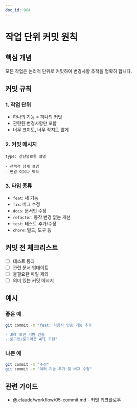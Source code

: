 ```yaml
---
doc_id: 864
---
```


# 작업 단위 커밋 원칙

## 핵심 개념
모든 작업은 논리적 단위로 커밋하여 변경사항 추적을 명확히 합니다.

## 커밋 규칙

### 1. 작업 단위
- 하나의 기능 = 하나의 커밋
- 관련된 변경사항만 포함
- 너무 크지도, 너무 작지도 않게

### 2. 커밋 메시지
```
type: 간단명료한 설명

- 선택적 상세 설명
- 변경 이유나 맥락
```

### 3. 타입 종류
- `feat`: 새 기능
- `fix`: 버그 수정
- `docs`: 문서만 수정
- `refactor`: 동작 변경 없는 개선
- `test`: 테스트 추가/수정
- `chore`: 빌드, 도구 등

## 커밋 전 체크리스트
- [ ] 테스트 통과
- [ ] 관련 문서 업데이트
- [ ] 불필요한 파일 제외
- [ ] 의미 있는 커밋 메시지

## 예시

### 좋은 예
```bash
git commit -m "feat: 사용자 인증 기능 추가

- JWT 토큰 기반 인증
- 로그인/로그아웃 API 구현"
```

### 나쁜 예
```bash
git commit -m "수정"
git commit -m "여러 기능 추가 및 버그 수정"
```

## 관련 가이드
- @.claude/workflow/05-commit.md - 커밋 워크플로우